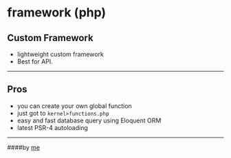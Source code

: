 # framework (php)
Custom Framework
---
* lightweight custom framework
* Best for API.
---
## Pros
 - you can create your own global function
 - just got to ```kernel>functions.php```
 - easy and fast database query using Eloquent ORM
 - latest PSR-4 autoloading
 ---
 ####by [me](nincas21@gmail.com)
